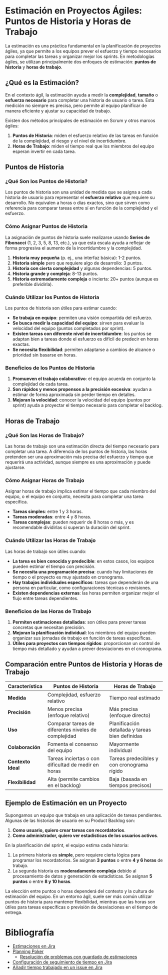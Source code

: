 

# Estimación en Proyectos Ágiles: Puntos de Historia y Horas de Trabajo

La estimación es una práctica fundamental en la planificación de proyectos ágiles, ya que permite a los equipos prever el esfuerzo y tiempo necesarios para completar las tareas y organizar mejor los sprints. En metodologías ágiles, se utilizan principalmente dos enfoques de estimación: **puntos de historia** y **horas de trabajo**.



## ¿Qué es la Estimación?

En el contexto ágil, la estimación ayuda a medir la **complejidad**, **tamaño** o **esfuerzo necesario** para completar una historia de usuario o tarea. Esta medición no siempre es precisa, pero permite al equipo planificar de manera eficiente y ajustar su capacidad de trabajo.

Existen dos métodos principales de estimación en Scrum y otros marcos ágiles:

1. **Puntos de Historia**: miden el esfuerzo relativo de las tareas en función de la complejidad, el riesgo y el nivel de incertidumbre.
2. **Horas de Trabajo**: miden el tiempo real que los miembros del equipo esperan invertir en cada tarea.



## Puntos de Historia

### ¿Qué Son los Puntos de Historia?

Los puntos de historia son una unidad de medida que se asigna a cada historia de usuario para representar el **esfuerzo relativo** que requiere su desarrollo. No equivalen a horas o días exactos, sino que sirven como referencia para comparar tareas entre sí en función de la complejidad y el esfuerzo.

### Cómo Asignar Puntos de Historia

La asignación de puntos de historia suele realizarse usando **Series de Fibonacci** (1, 2, 3, 5, 8, 13, etc.), ya que esta escala ayuda a reflejar de forma progresiva el aumento de la incertidumbre y la complejidad.

1. **Historia muy pequeña** (p. ej., una interfaz básica): 1-2 puntos.
2. **Historia simple** pero que requiere algo de desarrollo: 3 puntos.
3. **Historia con cierta complejidad** y algunas dependencias: 5 puntos.
4. **Historia grande y compleja**: 8-13 puntos.
5. **Historia extremadamente compleja** o incierta: 20+ puntos (aunque es preferible dividirla).

### Cuándo Utilizar los Puntos de Historia

Los puntos de historia son útiles para estimar cuando:

- **Se trabaja en equipo**: permiten una visión compartida del esfuerzo.
- **Se busca medir la capacidad del equipo**: sirven para evaluar la velocidad del equipo (puntos completados por sprint).
- **Existen tareas con diferente nivel de incertidumbre**: los puntos se adaptan bien a tareas donde el esfuerzo es difícil de predecir en horas exactas.
- **Se necesita flexibilidad**: permiten adaptarse a cambios de alcance o prioridad sin basarse en horas.

### Beneficios de los Puntos de Historia

1. **Promueven el trabajo colaborativo**: el equipo acuerda en conjunto la complejidad de cada tarea.
2. **Son rápidos y menos propensos a la precisión excesiva**: ayudan a estimar de forma aproximada sin perder tiempo en detalles.
3. **Mejoran la velocidad**: conocer la velocidad del equipo (puntos por sprint) ayuda a proyectar el tiempo necesario para completar el backlog.



## Horas de Trabajo

### ¿Qué Son las Horas de Trabajo?

Las horas de trabajo son una estimación directa del tiempo necesario para completar una tarea. A diferencia de los puntos de historia, las horas pretenden ser una aproximación más precisa del esfuerzo y tiempo que requerirá una actividad, aunque siempre es una aproximación y puede ajustarse.

### Cómo Asignar Horas de Trabajo

Asignar horas de trabajo implica estimar el tiempo que cada miembro del equipo, o el equipo en conjunto, necesita para completar una tarea específica.

- **Tareas simples**: entre 1 y 3 horas.
- **Tareas moderadas**: entre 4 y 8 horas.
- **Tareas complejas**: pueden requerir de 8 horas o más, y es recomendable dividirlas si superan la duración del sprint.

### Cuándo Utilizar las Horas de Trabajo

Las horas de trabajo son útiles cuando:

- **La tarea es bien conocida y predecible**: en estos casos, los equipos pueden estimar el tiempo con precisión.
- **Se necesita una programación precisa**: cuando hay limitaciones de tiempo o el proyecto es muy ajustado en cronograma.
- **Hay trabajos individuales específicos**: tareas que dependerán de una persona en particular, como configuraciones técnicas o revisiones.
- **Existen dependencias externas**: las horas permiten organizar mejor el flujo entre tareas dependientes.

### Beneficios de las Horas de Trabajo

1. **Permiten estimaciones detalladas**: son útiles para prever tareas concretas que necesitan precisión.
2. **Mejoran la planificación individual**: los miembros del equipo pueden organizar sus jornadas de trabajo en función de tareas específicas.
3. **Útiles para proyectos con tiempos rígidos**: proporcionan un control de tiempo más detallado y ayudan a prever desviaciones en el cronograma.



## Comparación entre Puntos de Historia y Horas de Trabajo

| Característica                    | Puntos de Historia                                           | Horas de Trabajo                             |
|-----------------------------------|--------------------------------------------------------------|----------------------------------------------|
| **Medida**                        | Complejidad, esfuerzo relativo                               | Tiempo real estimado                         |
| **Precisión**                     | Menos precisa (enfoque relativo)                             | Más precisa (enfoque directo)                |
| **Uso**                           | Comparar tareas de diferentes niveles de complejidad         | Planificación detallada y tareas bien definidas |
| **Colaboración**                  | Fomenta el consenso del equipo                               | Mayormente individual                        |
| **Contexto Ideal**                | Tareas inciertas o con dificultad de medir en horas          | Tareas predecibles y con cronograma rígido   |
| **Flexibilidad**                  | Alta (permite cambios en el backlog)                         | Baja (basada en tiempos precisos)            |


## Ejemplo de Estimación en un Proyecto

Supongamos un equipo que trabaja en una aplicación de tareas pendientes. Algunas de las historias de usuario en su Product Backlog son:

1. **Como usuario, quiero crear tareas con recordatorios**.
2. **Como administrador, quiero ver estadísticas de los usuarios activos**.

En la planificación del sprint, el equipo estima cada historia:

1. La primera historia es **simple**, pero requiere cierta lógica para programar los recordatorios. Se asignan **3 puntos** o entre **4 y 6 horas** de trabajo.
2. La segunda historia es **moderadamente compleja** debido al procesamiento de datos y generación de estadísticas. Se asignan **5 puntos** o entre **8 y 10 horas**.

La elección entre puntos o horas dependerá del contexto y la cultura de estimación del equipo. En un entorno ágil, suele ser más común utilizar puntos de historia para mantener flexibilidad, mientras que las horas son útiles para tareas específicas o previsión de desviaciones en el tiempo de entrega.



# Bibliografía

- [Estimaciones en Jira](https://www.atlassian.com/es/agile/project-management/estimation)
- [Planning Poker](https://marketplace.atlassian.com/apps/1212495/planning-poker)
	- [Resolución de problemas con guardado de estimaciones](https://magicapps.atlassian.net/wiki/spaces/TD/pages/209059987/Configuring+estimation+field+and+handling+errors)
- [Configuración de seguimiento de tiempo en Jira](https://support.atlassian.com/jira-cloud-administration/docs/configure-time-tracking/)
- [Añadir tiempo trabajado en un issue en Jira](https://support.atlassian.com/jira-software-cloud/docs/log-time-on-an-issue/)